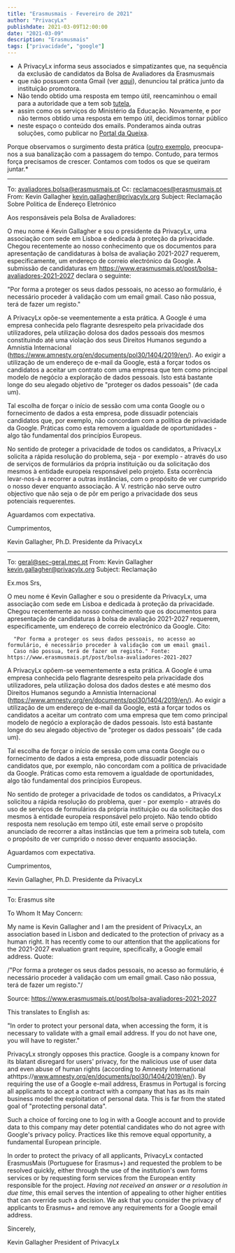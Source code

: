 ```yaml
---
title: "Erasmusmais - Fevereiro de 2021"
author: "PrivacyLx"
publishdate: 2021-03-09T12:00:00
date: "2021-03-09"
description: "Erasmusmais"
tags: ["privacidade", "google"]
---
```


* A PrivacyLx informa seus associados e simpatizantes que, na sequência da exclusão de candidatos da Bolsa de Avaliadores da Erasmusmais 
* que não possuem conta Gmail (ver [aqui](https://www.erasmusmais.pt/post/bolsa-avaliadores-2021-2027 )), denunciou tal prática junto da instituição promotora. 
* Não tendo obtido uma resposta em tempo útil, reencaminhou o email para a autoridade que a tem sob [tutela](https://eacea.ec.europa.eu/erasmus-plus/contacts ), 
* assim como os serviços do Ministério da Educação. Novamente, e por não termos obtido uma resposta em tempo útil, decidimos tornar público 
* neste espaço o conteúdo dos emails. Ponderamos ainda outras soluções, como publicar no [Portal da Queixa](https://portaldaqueixa.com/).

Porque observamos o surgimento desta prática ([outro exemplo](https://www.dge.mec.pt/noticias/pixels-tour-projeto-erasmus ), 
preocupa-nos a sua banalização com a passagem do tempo. Contudo, para termos força precisamos de crescer. Contamos com todos os que se queiram juntar.*

---

To: avaliadores.bolsa@erasmusmais.pt
Cc: reclamacoes@erasmusmais.pt
From: Kevin Gallagher <kevin.gallagher@privacylx.org>
Subject: Reclamação Sobre Politica de Endereço Eletrónico

Aos responsáveis pela Bolsa de Avaliadores:
   
O meu nome é Kevin Gallagher e sou o presidente da PrivacyLx, uma
associação com sede em Lisboa e dedicada à proteção da privacidade.
Chegou recentemente ao nosso conhecimento que os documentos para
apresentação de candidaturas à bolsa de avaliação 2021-2027 requerem,
especificamente, um endereço de correio electrónico da Google. A
submissão de candidaturas em https://www.erasmusmais.pt/post/bolsa-avaliadores-2021-2027 declara o
seguinte:
    
"Por forma a proteger os seus dados pessoais, no acesso ao formulário, é
necessário proceder à validação com um email gmail. Caso não possua,
terá de fazer um registo."

A PrivacyLx opõe-se veementemente a esta prática. A Google é uma empresa
conhecida pelo flagrante desrespeito pela privacidade dos utilizadores,
pela utilização dolosa dos dados pessoais dos mesmos constituindo até
uma violação dos seus Direitos Humanos segundo a Amnistia Internacional
(https://www.amnesty.org/en/documents/pol30/1404/2019/en/). Ao exigir a
utilização de um endereço de e-mail da Google, está a forçar todos os
candidatos a aceitar um contrato com uma empresa que tem como principal
modelo de negócio a exploração de dados pessoais. Isto está bastante
longe do seu alegado objetivo de "proteger os dados pessoais" (de cada um).

Tal escolha de forçar o início de sessão com uma conta Google ou o
fornecimento de dados a esta empresa, pode dissuadir potenciais
candidatos que, por exemplo, não concordam com a política de privacidade
da Google. Práticas como esta removem a igualdade de oportunidades -
algo tão fundamental dos princípios Europeus.

No sentido de proteger a privacidade de todos os candidatos, a PrivacyLx
solicita a rápida resolução do problema, seja - por exemplo - através do
uso de serviços de formulários da própria instituição ou da solicitação
dos mesmos à entidade europeia responsável pelo projeto. Esta ocorrência
levar-nos-á a recorrer a outras instâncias, com o propósito de ver
cumprido o nosso dever enquanto associação. A V. restrição não serve
outro objectivo que não seja o de pôr em perigo a privacidade dos seus
potenciais requerentes.

Aguardamos com expectativa.

Cumprimentos,

Kevin Gallagher, Ph.D.
Presidente da PrivacyLx

--------------------------------------------

To: geral@sec-geral.mec.pt
From: Kevin Gallagher <kevin.gallagher@privacylx.org>
Subject: Reclamação

Ex.mos Srs,
    
    
O meu nome é Kevin Gallagher e sou o presidente da PrivacyLx, uma associação com sede em Lisboa e dedicada à proteção da privacidade. 
Chegou recentemente ao nosso conhecimento que os documentos para apresentação de candidaturas à bolsa de avaliação 2021-2027 requerem, 
especificamente, um endereço de correio electrónico da Google. Cito: 
      
      "Por forma a proteger os seus dados pessoais, no acesso ao formulário, é necessário proceder à validação com um email gmail. 
      Caso não possua, terá de fazer um registo." Fonte: https://www.erasmusmais.pt/post/bolsa-avaliadores-2021-2027
    
A PrivacyLx opõem-se veementemente a esta prática. A Google é uma empresa conhecida pelo flagrante desrespeito pela privacidade dos utilizadores, 
pela utilização dolosa dos dados destes e até mesmo dos Direitos Humanos 
segundo a Amnistia Internacional (https://www.amnesty.org/en/documents/pol30/1404/2019/en/). Ao exigir a utilização de um endereço de e-mail da Google, 
está a forçar todos os candidatos a aceitar um contrato com uma empresa que tem como principal modelo de negócio a exploração de dados pessoais. 
Isto está bastante longe do seu alegado objectivo de "proteger os dados pessoais" (de cada um).
    
Tal escolha de forçar o início de sessão com uma conta Google ou o fornecimento de dados a esta empresa, pode dissuadir potenciais candidatos que, 
por exemplo, não concordam com a política de privacidade da Google. Práticas como esta removem a igualdade de oportunidades, 
algo tão fundamental dos princípios Europeus.
    
No sentido de proteger a privacidade de todos os candidatos, a PrivacyLx solicitou a rápida resolução do problema, 
quer - por exemplo - através do uso de serviços de formulários da própria instituição ou da solicitação dos mesmos à entidade europeia responsável pelo projeto. Não tendo obtido resposta nem      resolução em tempo útil, este email serve o propósito    anunciado de recorrer a altas instâncias que tem a primeira sob    tutela, com o propósito de ver cumprido o nosso dever enquanto    associação. 
    
Aguardamos com expectativa.
    
Cumprimentos,
    
Kevin Gallagher, Ph.D.
Presidente da PrivacyLx    
   
--------------------------------------------

To: Erasmus site

To Whom It May Concern:

My name is Kevin Gallagher and I am the president of PrivacyLx, an
association based in Lisbon and dedicated to the protection of privacy
as a human right. It has recently come to our attention that the
applications for the 2021-2027 evaluation grant require, specifically,
a Google email address. Quote:

/"Por forma a proteger os seus dados pessoais, no acesso ao
formulário, é necessário proceder à validação com um email gmail. Caso
não possua, terá de fazer um registo."/

Source: https://www.erasmusmais.pt/post/bolsa-avaliadores-2021-2027

This translates to English as:

"In order to protect your personal data, when accessing the form, it
is necessary to validate with a gmail email address. If you do not
have one, you will have to register."

PrivacyLx strongly opposes this practice. Google is a company known
for its blatant disregard for users' privacy, for the malicious use of
user data and even abuse of human rights (according to Amnesty
International athttps://www.amnesty.org/en/documents/pol30/1404/2019/en/). By
requiring the use of a Google e-mail address, Erasmus in Portugal is
forcing all applicants to accept a contract with a company that has as
its main business model the exploitation of personal data. This is far
from the stated goal of "protecting personal data".

Such a choice of forcing one to log in with a Google account and to
provide data to this company may deter potential candidates who do not
agree with Google's privacy policy. Practices like this remove equal
opportunity, a fundamental European principle.

In order to protect the privacy of all applicants, PrivacyLx contacted
ErasmusMais (Portuguese for Erasmus+) and requested the problem to be
resolved quickly, either through the use of the institution's own
forms services or by requesting form services from the European entity
responsible for the project. _Having not received an answer or a
resolution in due time_, this email serves the intention of appealing
to other higher entities that can override such a decision. We ask
that you consider the privacy of applicants to Erasmus+ and remove any
requirements for a Google email address.

Sincerely,

Kevin Gallagher
President of PrivacyLx

